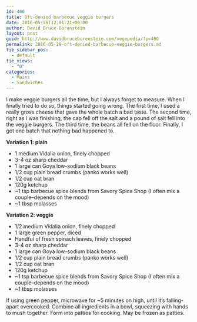 ```yaml
---
id: 400
title: Oft-denied barbecue veggie burgers
date: 2016-05-29T12:01:21+00:00
author: David Bruce Borenstein
layout: post
guid: http://www.davidbruceborenstein.com/vegepedia/?p=400
permalink: 2016-05-29-oft-denied-barbecue-veggie-burgers.md
tie_sidebar_pos:
  - default
tie_views:
  - "0"
categories:
  - Mains
  - Sandwiches
---
```

I make veggie burgers all the time, but I always forget to measure. When I finally tried to do so, things started going wrong. The first time, I used a really gross cheese that gave the whole batch a bad taste. The second time, right as I was finishing, the cap fell off the salt and a pound of salt fell into the veggie burgers. The third time, the beans all fell on the floor. Finally, I got one batch that nothing bad happened to.

**Variation 1: plain**

  * 1 medium Vidalia onion, finely chopped
  * 3-4 oz sharp cheddar
  * 1 large can Goya low-sodium black beans
  * 1/2 cup plain bread crumbs (panko works well)
  * 1/2 cup oat bran
  * 120g ketchup
  * ~1 tsp barbecue spice blends from Savory Spice Shop (I often mix a couple&#8211;depends on the mood)
  * ~1 tbsp molasses

**Variation 2: veggie**

  * 1/2 medium Vidalia onion, finely chopped
  * 1 large green pepper, diced
  * Handful of fresh spinach leaves, finely chopped
  * 3-4 oz sharp cheddar
  * 1 large can Goya low-sodium black beans
  * 1/2 cup plain bread crumbs (panko works well)
  * 1/2 cup oat bran
  * 120g ketchup
  * ~1 tsp barbecue spice blends from Savory Spice Shop (I often mix a couple&#8211;depends on the mood)
  * ~1 tbsp molasses

If using green pepper, microwave for ~5 minutes on high, until it&#8217;s falling-apart overcooked. Combine all ingredients in a bowl, squeezing with hands to mush together. Form into patties for cooking. May be frozen as patties.